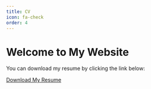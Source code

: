 ```yaml
---
title: CV
icon: fa-check
order: 4
---
```

<!DOCTYPE html>
<html lang="en">
<head>
    <meta charset="UTF-8">
    <meta name="viewport" content="width=device-width, initial-scale=1.0">
    <title>My Resume</title>
</head>
<body>
    <h1>Welcome to My Website</h1>
    <p>You can download my resume by clicking the link below:</p>
    <a href="https://github.com/eurusebr/mahdieh.github.io/assets/file/Mahdieh_Ebrahimi_CV.pdf" download>Download My Resume</a>
</body>
</html>


    
